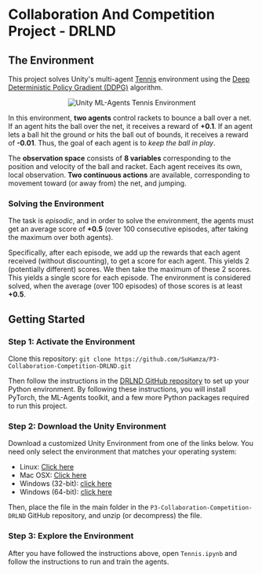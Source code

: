 # Collaboration And Competition Project - DRLND

## The Environment
This project solves Unity's multi-agent [Tennis](https://github.com/Unity-Technologies/ml-agents/blob/master/docs/Learning-Environment-Examples.md#tennis) environment using the [Deep Deterministic Policy Gradient (DDPG)](https://arxiv.org/abs/1509.02971) algorithm.

<p align="center">
<img src="https://video.udacity-data.com/topher/2018/May/5af7955a_tennis/tennis.png" alt="Unity ML-Agents Tennis Environment">
</p>

In this environment, **two agents** control rackets to bounce a ball over a net. If an agent hits the ball over the net, it receives a reward of **+0.1**. If an agent lets a ball hit the ground or hits the ball out of bounds, it receives a reward of **-0.01**. 
Thus, the goal of each agent is to *keep the ball in play*.

The **observation space** consists of **8 variables** corresponding to the position and velocity of the ball and racket. Each agent receives its own, local observation. 
**Two continuous actions** are available, corresponding to movement toward (or away from) the net, and jumping.

### Solving the Environment

The task is *episodic*, and in order to solve the environment, the agents must get an average score of **+0.5** (over 100 consecutive episodes, after taking the maximum over both agents). 

Specifically, after each episode, we add up the rewards that each agent received (without discounting), to get a score for each agent. This yields 2 (potentially different) scores. We then take the maximum of these 2 scores.
This yields a single score for each episode.
The environment is considered solved, when the average (over 100 episodes) of those scores is at least **+0.5**.

## Getting Started
### Step 1: Activate the Environment

Clone this repository:
`git clone https://github.com/SuHamza/P3-Collaboration-Competition-DRLND.git`

Then follow the instructions in the [DRLND GitHub repository](https://github.com/udacity/deep-reinforcement-learning#dependencies) to set up your Python environment. By following these instructions, you will install PyTorch, the ML-Agents toolkit, and a few more Python packages required to run this project.

### Step 2: Download the Unity Environment
Download a customized Unity Environment from one of the links below. You need only select the environment that matches your operating system:

- Linux: [Click here](https://s3-us-west-1.amazonaws.com/udacity-drlnd/P3/Tennis/Tennis_Linux.zip)
- Mac OSX: [Click here](https://s3-us-west-1.amazonaws.com/udacity-drlnd/P3/Tennis/Tennis.app.zip)
- Windows (32-bit): [click here](https://s3-us-west-1.amazonaws.com/udacity-drlnd/P3/Tennis/Tennis_Windows_x86.zip)
- Windows (64-bit): [click here](https://s3-us-west-1.amazonaws.com/udacity-drlnd/P3/Tennis/Tennis_Windows_x86_64.zip)

Then, place the file in the main folder in the `P3-Collaboration-Competition-DRLND` GitHub repository, and unzip (or decompress) the file.

### Step 3: Explore the Environment
After you have followed the instructions above, open `Tennis.ipynb` and follow the instructions to run and train the agents.
